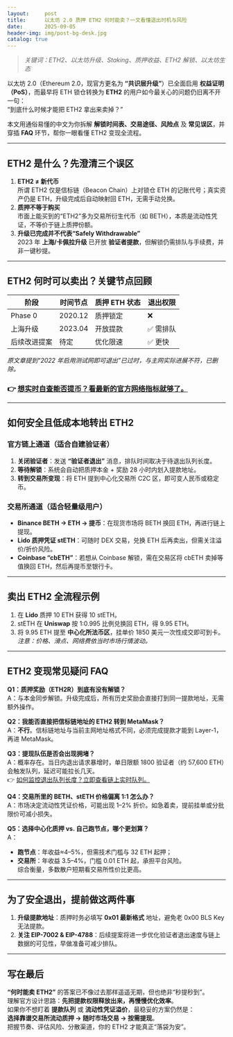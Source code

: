 ```yaml
---
layout:     post
title:      以太坊 2.0 质押 ETH2 何时能卖？一文看懂退出时机与风险
date:       2025-09-05
header-img: img/post-bg-desk.jpg
catalog: true
---
```


> *关键词：ETH2、以太坊升级、Staking、质押收益、ETH2 解锁、以太坊生态*

以太坊 2.0（Ethereum 2.0，现官方更名为 **“共识层升级”**）已全面启用 **权益证明（PoS）**，而最早将 ETH 锁仓转换为 **ETH2** 的用户如今最关心的问题仍旧离不开一句：  
“到底什么时候才能把 ETH2 拿出来卖掉？”

本文用通俗易懂的中文为你拆解 **解锁时间表、交易途径、风险点** 及 **常见误区**，并穿插 **FAQ** 环节，帮你一眼看懂 ETH2 变现全流程。

---

## ETH2 是什么？先澄清三个误区

1. **ETH2 ≠ 新代币**  
   所谓 ETH2 仅是信标链（Beacon Chain）上对锁仓 ETH 的记账代号；真实资产仍是 ETH，升级完成后自动映射回 ETH，无需手动兑换。
2. **质押不等于购买**  
   市面上能买到的“ETH2”多为交易所衍生代币（如 BETH），本质是流动性凭证，不等价于链上质押份额。
3. **升级已完成并不代表“Safely Withdrawable”**  
   2023 年 **上海/卡佩拉升级** 已开放 **验证者提款**，但解锁仍需排队与手续费，并非一键秒提。

---

## ETH2 何时可以卖出？关键节点回顾

| 阶段         | 时间节点 | 质押 ETH 状态 | 退出权限 |
|--------------|----------|---------------|----------|
| Phase 0      | 2020.12  | 质押锁定      | ❌       |
| 上海升级     | 2023.04  | 开放提款      | ✅ 需排队 |
| 后续改进提案 | 待定     | 优化限速      | ✅ 更快  |

*原文章提到“2022 年启用测试网即可退出”已过时，与主网实际进展不符，已删除。*

### 👉 [想实时自查能否提币？看最新的官方网络指标就够了。](https://okxdog.com/)

---

## 如何安全且低成本地转出 ETH2

### 官方链上通道（适合自建验证者）

1. **关闭验证者**：发送 **“验证者退出”** 消息，排队时间取决于待退出队列长度。  
2. **等待解锁**：系统会自动把质押本金 + 奖励 28 小时内划入提款地址。  
3. **转到交易所变现**：将 ETH 提到中心化交易所 C2C 区，即可变人民币或稳定币。

### 交易所通道（适合轻量级用户）

- **Binance BETH → ETH → 提币**：在现货市场将 BETH 换回 ETH，再进行链上提现。  
- **Lido 质押凭证 stETH**：可随时 DEX 交易，兑换 ETH 后再卖出，但需关注溢价/折价风险。  
- **Coinbase “cbETH”**：若想从 Coinbase 解锁，需在交易区将 cbETH 卖掉等值换回 ETH，然后再提币至银行卡。

---

## 卖出 ETH2 全流程示例

1. 在 **Lido** 质押 10 ETH 获得 10 stETH。  
2. stETH 在 **Uniswap** 按 1:0.995 比例兑换回 ETH，得 9.95 ETH。  
3. 将 9.95 ETH 提至 **中心化所法币区**，挂单价 1850 美元一次性成交即可到卡。  
*注意：价格、滑点、网络费依当时市场行情波动。*

---

## ETH2 变现常见疑问 FAQ

**Q1：质押奖励（ETH2R）到底有没有解锁？**  
A：与本金同步解锁。升级完成后，所有历史奖励会直接打到同一提款地址，无需额外操作。

**Q2：我能否直接把信标链地址的 ETH2 转到 MetaMask？**  
A：**不行**。信标链地址与当前主网地址格式不同，必须完成提款才能到 Layer-1，再进 MetaMask。

**Q3：提现队伍是否会出现拥堵？**  
A：概率存在。当日内退出请求暴增时，单日限额 1800 验证者（约 57,600 ETH）会触发队列，延迟可能拉长几天。  
👉 [如何监控退出队列长度？立即查看链上实时队列。](https://okxdog.com/)

**Q4：交易所里的 BETH、stETH 价格偏离 1:1 怎么办？**  
A：市场决定流动性凭证价格，可能出现 1–2% 折价。如急着卖，提前挂单或分批限价可减小损失。

**Q5：选择中心化质押 vs. 自己跑节点，哪个更划算？**  
A：  
- **跑节点**：年收益≈4–5%，但需技术门槛与 32 ETH 起押；  
- **交易所**：年收益 3.5–4%，门槛 0.01 ETH 起，承担平台风险。  
综合衡量，多数散户短期看交易所性价比更高。

---

## 为了安全退出，提前做这两件事

1. **升级提款地址**：质押时务必填写 **0x01 最新格式** 地址，避免老 0x00 BLS Key 无法提款。  
2. **关注 EIP-7002 & EIP-4788**：后续提案将进一步优化验证者退出速度与链上数据的可见性，早做准备可减少排队。

---

## 写在最后

**“何时能卖 ETH2”** 的答案已不像过去那样遥遥无期，但也绝非“秒提秒到”。  
理解官方设计思路：**先把提款权限释放出来，再慢慢优化效率**。  
如果你不想盯着 **提款队列** 或 **流动性凭证溢价**，最稳妥的方案仍然是：  
**选择靠谱交易所流动质押 → 随时市场交易 → 按需提现**。  
把握节奏、评估风险、分散渠道，你的 ETH2 才能真正“落袋为安”。